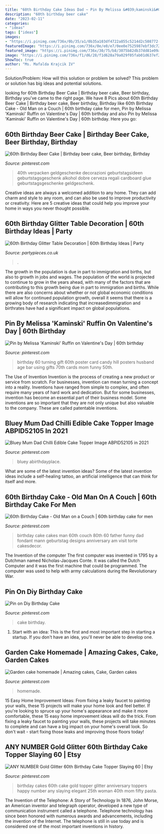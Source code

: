 ```yaml
---
title: "60th Birthday Cake Ideas Dad ~ Pin By Melissa &#039;kaminski&#039; Ruffin On Valentine&#039;s Day"
description: "60th birthday beer cake"
date: "2023-02-11"
categories:
- "ideas"
tags: ["ideas"]
images:
- "https://i.pinimg.com/736x/0b/35/a1/0b35a103df4722a855c5214d2c508772--th-birthday-cakes-christmas-cakes.jpg"
featuredImage: "https://i.pinimg.com/736x/0e/e0/e7/0ee0e7525987ebf3dc725af774b14a8e.jpg"
featured_image: "https://i.pinimg.com/736x/30/75/b8/3075b82db37dd81e09a5775b4824bf8f.jpg"
image: "https://i.pinimg.com/736x/f1/d6/28/f1d628a79a029f05fab01d637ef25979.jpg"
ShowToc: true
author: "Ms. Mafalda Krajcik IV"
---
```



Solution/Problem: How will this solution or problem be solved?
This problem or solution has big ideas and potential solutions.

	

		
looking for 60th Birthday Beer Cake | Birthday beer cake, Beer birthday, Birthday you've came to the right page. We have 8 Pics about 60th Birthday Beer Cake | Birthday beer cake, Beer birthday, Birthday like 60th Birthday Cake - Old Man on a Couch | 60th birthday cake for men, Pin by Melissa &#039;Kaminski&#039; Ruffin on Valentine&#039;s Day | 60th birthday and also Pin by Melissa &#039;Kaminski&#039; Ruffin on Valentine&#039;s Day | 60th birthday. Here you go:
		
    
## 60th Birthday Beer Cake | Birthday Beer Cake, Beer Birthday, Birthday

<img loading=lazy src="https://i.pinimg.com/736x/f1/d6/28/f1d628a79a029f05fab01d637ef25979.jpg" onerror="this.onerror=null;this.src='https://tse1.mm.bing.net/th?id=OIP.S0mu9MziosFYkkXlXElM8QHaJ3&amp;pid=15.1';" alt="60th Birthday Beer Cake | Birthday beer cake, Beer birthday, Birthday">

_Source: pinterest.com_

>40th verpacken geldgeschenke decorazioni geburtstagsideen geburtstagsgeschenk alkohol dobre cerveza regali cardboard glue geburtstagsgeschenke geldgeschenk. 

	

Creative ideas are always a welcomed addition to any home. They can add charm and style to any room, and can also be used to improve productivity or creativity. Here are 5 creative ideas that could help you improve your home in ways you never thought possible.

    
## 60th Birthday Glitter Table Decoration | 60th Birthday Ideas | Party

<img loading=lazy src="https://cdn.shopify.com/s/files/1/0254/2030/0362/products/34295-60th_Birthday_Glitter_Table_Decoration_b_86960257-dc02-4978-8ca8-0f9c2ad84580_2400x.jpg?v=1583494300" onerror="this.onerror=null;this.src='https://tse2.mm.bing.net/th?id=OIP.l1uoOJFPjX2Pei_vOCp-OAHaHa&amp;pid=15.1';" alt="60th Birthday Glitter Table Decoration | 60th Birthday Ideas | Party">

_Source: partypieces.co.uk_

>. 

	

The growth in the population is due in part to immigration and births, but also to growth in jobs and wages.
The population of the world is projected to continue to grow in the years ahead, with many of the factors that are contributing to this growth being due in part to immigration and births. While there are also concerns about whether or not global economic conditions will allow for continued population growth, overall it seems that there is a growing body of research indicating that increasedimmigration and birthrates have had a significant impact on global populations.

    
## Pin By Melissa &#039;Kaminski&#039; Ruffin On Valentine&#039;s Day | 60th Birthday

<img loading=lazy src="https://i.pinimg.com/736x/0d/66/8a/0d668ad79a05471ead32f6d902f0cb33.jpg" onerror="this.onerror=null;this.src='https://tse4.mm.bing.net/th?id=OIP.9xvgZOitSv9JEo4G_fzQmAHaJ4&amp;pid=15.1';" alt="Pin by Melissa &#039;Kaminski&#039; Ruffin on Valentine&#039;s Day | 60th birthday">

_Source: pinterest.com_

>birthday 60 turning gift 60th poster card candy hill posters husband age bar using gifts 70th cards mom funny 50th. 

	

The Use of Invention
Invention is the process of creating a new product or service from scratch. For businesses, invention can mean turning a concept into a reality. Inventions have ranged from simple to complex, and often require many years of hard work and dedication. But for some businesses, invention has become an essential part of their business model. Some inventions are so important that they are not only unique but also valuable to the company. These are called patentable inventions.

    
## Bluey Mum Dad Chilli Edible Cake Topper Image ABPID52105 In 2021

<img loading=lazy src="https://i.pinimg.com/736x/0e/e0/e7/0ee0e7525987ebf3dc725af774b14a8e.jpg" onerror="this.onerror=null;this.src='https://tse4.mm.bing.net/th?id=OIP.LUKa5bGbod7fBg84jb14YwHaHa&amp;pid=15.1';" alt="Bluey Mum Dad Chilli Edible Cake Topper Image ABPID52105 in 2021">

_Source: pinterest.com_

>bluey abirthdayplace. 

	

What are some of the latest invention ideas?
Some of the latest invention ideas include a self-healing tattoo, an artificial intelligence that can think for itself and more.

    
## 60th Birthday Cake - Old Man On A Couch | 60th Birthday Cake For Men

<img loading=lazy src="https://i.pinimg.com/736x/0b/35/a1/0b35a103df4722a855c5214d2c508772--th-birthday-cakes-christmas-cakes.jpg" onerror="this.onerror=null;this.src='https://tse3.mm.bing.net/th?id=OIP.kF2p6DpyxKVBqLx8Vf-fcQHaHG&amp;pid=15.1';" alt="60th Birthday Cake - Old Man on a Couch | 60th birthday cake for men">

_Source: pinterest.com_

>birthday cake cakes man 60th couch 80th 60 father funny dad fondant mann geburtstag designs anniversary am visit torte cakesdecor. 

	

The Invention of the computer
The first computer was invented in 1795 by a Dutchman named Nicholas-Jacques Conte. It was called the Dutch Computer and it was the first machine that could be programmed. The computer was used to help with army calculations during the Revolutionary War.

    
## Pin On Diy Birthday Cake

<img loading=lazy src="https://i.pinimg.com/736x/30/75/b8/3075b82db37dd81e09a5775b4824bf8f.jpg" onerror="this.onerror=null;this.src='https://tse4.mm.bing.net/th?id=OIP.9dQNF9XpwkVtMliDBCy0LgHaJ3&amp;pid=15.1';" alt="Pin on Diy Birthday Cake">

_Source: pinterest.com_

>cake birthday. 

	

1. Start with an idea: This is the first and most important step in starting a startup. If you don't have an idea, you'll never be able to develop one. 

    
## Garden Cake Homemade | Amazing Cakes, Cake, Garden Cakes

<img loading=lazy src="https://i.pinimg.com/736x/1e/a9/dd/1ea9dde0f6ed384d91c2c45720c4908b.jpg" onerror="this.onerror=null;this.src='https://tse2.mm.bing.net/th?id=OIP.Uyiv5PzLLFdYNqs2nZ5tGwHaNK&amp;pid=15.1';" alt="Garden cake homemade | Amazing cakes, Cake, Garden cakes">

_Source: pinterest.com_

>homemade. 

	

15 Easy Home Improvement Ideas: From fixing a leaky faucet to painting your walls, these 15 projects will make your home look and feel better.
If you're looking to spruce up your home's appearance and make it more comfortable, these 15 easy home improvement ideas will do the trick. From fixing a leaky faucet to painting your walls, these projects will take minutes to complete and can have a big impact on your home's overall look. So don't wait - start fixing those leaks and improving those floors today!

    
## ANY NUMBER Gold Glitter 60th Birthday Cake Topper Slaying 60 | Etsy

<img loading=lazy src="https://i.pinimg.com/736x/6c/33/bc/6c33bce75ce291dd91d9c95064675b27.jpg" onerror="this.onerror=null;this.src='https://tse3.mm.bing.net/th?id=OIP.uvIhu5cMJZuTVBo7ySthDwHaJ4&amp;pid=15.1';" alt="ANY NUMBER Gold Glitter 60th Birthday Cake Topper Slaying 60 | Etsy">

_Source: pinterest.com_

>birthday cakes 60th cake gold topper glitter anniversary toppers happy number any slaying elegant 25th woman 40th mom fifty pasta. 

	

The Invention of the Telephone: A Story of Technology
In 1876, John Morse, an American inventor and telegraph operator, developed a new type of communication instrument called a telephone. Telephone technology has since been honored with numerous awards and advancements, including the invention of the Internet. The telephone is still in use today and is considered one of the most important inventions in history.

